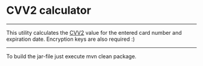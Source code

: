 # CVV2 calculator

----
This utility calculates the <a href="https://en.wikipedia.org/wiki/Card_security_code">CVV2</a> value for the entered card number and expiration date. Encryption keys are also required :)

----
To build the jar-file just execute mvn clean package.
